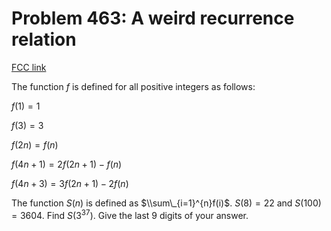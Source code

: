 # Problem 463: A weird recurrence relation

[FCC link](https://www.freecodecamp.org/learn/coding-interview-prep/project-euler/problem-463-a-weird-recurrence-relation)

The function $f$ is defined for all positive integers as follows:

$f(1)=1$

$f(3)=3$

$f(2n)=f(n)$

$f(4n + 1)=2f(2n + 1) - f(n)$

$f(4n + 3)=3f(2n + 1) - 2f(n)$

The function $S(n)$ is defined as $\\sum\_{i=1}^{n}f(i)$. $S(8)=22$ and
$S(100)=3604$. Find $S(3^{37})$. Give the last 9 digits of your answer.
